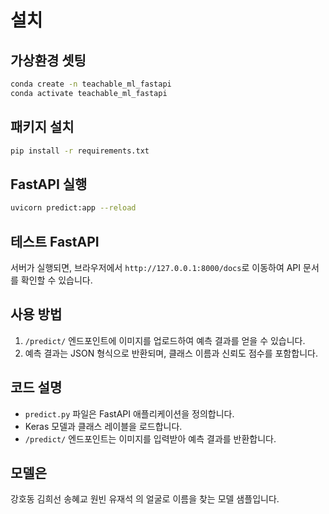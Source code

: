 # 설치

## 가상환경 셋팅

```bash
conda create -n teachable_ml_fastapi
conda activate teachable_ml_fastapi
```

## 패키지 설치

```bash
pip install -r requirements.txt
```

## FastAPI 실행

```bash
uvicorn predict:app --reload
```

## 테스트 FastAPI

서버가 실행되면, 브라우저에서 `http://127.0.0.1:8000/docs`로 이동하여 API 문서를 확인할 수 있습니다.

## 사용 방법

1. `/predict/` 엔드포인트에 이미지를 업로드하여 예측 결과를 얻을 수 있습니다.
2. 예측 결과는 JSON 형식으로 반환되며, 클래스 이름과 신뢰도 점수를 포함합니다.

## 코드 설명

- `predict.py` 파일은 FastAPI 애플리케이션을 정의합니다.
- Keras 모델과 클래스 레이블을 로드합니다.
- `/predict/` 엔드포인트는 이미지를 입력받아 예측 결과를 반환합니다.

## 모델은

강호동 김희선 송혜교 원빈 유재석
의 얼굴로 이름을 찾는 모델 샘플입니다.
